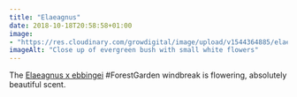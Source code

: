 ```yaml
---
title: "Elaeagnus"
date: 2018-10-18T20:58:58+01:00
image: 
- "https://res.cloudinary.com/growdigital/image/upload/v1544364885/elaeagnus-flowers-44688403834.jpg"
imageAlt: "Close up of evergreen bush with small white flowers"
---
```


The [Elaeagnus x ebbingei](https://pfaf.org/user/plant.aspx?latinname=Elaeagnus+x+ebbingei) #ForestGarden windbreak is flowering, absolutely beautiful scent. 
